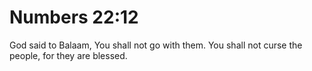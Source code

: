 # Numbers 22:12

God said to Balaam, You shall not go with them. You shall not curse the people, for they are blessed.
